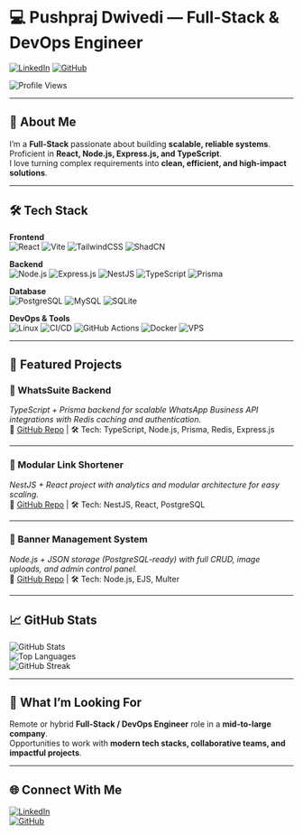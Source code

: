 # 💻 Pushpraj Dwivedi — Full-Stack & DevOps Engineer  

[![LinkedIn](https://img.shields.io/badge/LinkedIn-Connect-blue?style=flat-square&logo=linkedin)](https://linkedin.com/in/Gauravvgithub)
[![GitHub](https://img.shields.io/badge/GitHub-pushpraj--rmx-black?style=flat-square&logo=github)](https://github.com/Gauravvgithub)
<!-- [![Email](https://img.shields.io/badge/Email-Contact%20Me-red?style=flat-square&logo=gmail)](mailto:pushprajdwivedi001@gmail.com) -->
![Profile Views](https://komarev.com/ghpvc/?username=Gauravvgithub&style=flat-square&color=blue)

---

## 🚀 About Me  
I’m a **Full-Stack** passionate about building **scalable, reliable systems**.  
Proficient in **React, Node.js, Express.js, and TypeScript**.  
I love turning complex requirements into **clean, efficient, and high-impact solutions**.

---

## 🛠 Tech Stack  

**Frontend**  
![React](https://img.shields.io/badge/React-61DAFB?style=flat-square&logo=react&logoColor=black)
![Vite](https://img.shields.io/badge/Vite-646CFF?style=flat-square&logo=vite&logoColor=white)
![TailwindCSS](https://img.shields.io/badge/Tailwind_CSS-38B2AC?style=flat-square&logo=tailwind-css&logoColor=white)
![ShadCN](https://img.shields.io/badge/ShadCN_UI-black?style=flat-square)

**Backend**  
![Node.js](https://img.shields.io/badge/Node.js-339933?style=flat-square&logo=node.js&logoColor=white)
![Express.js](https://img.shields.io/badge/Express.js-000000?style=flat-square&logo=express&logoColor=white)
![NestJS](https://img.shields.io/badge/NestJS-E0234E?style=flat-square&logo=nestjs&logoColor=white)
![TypeScript](https://img.shields.io/badge/TypeScript-3178C6?style=flat-square&logo=typescript&logoColor=white)
![Prisma](https://img.shields.io/badge/Prisma-2D3748?style=flat-square&logo=prisma&logoColor=white)

**Database**  
![PostgreSQL](https://img.shields.io/badge/PostgreSQL-4169E1?style=flat-square&logo=postgresql&logoColor=white)
![MySQL](https://img.shields.io/badge/MySQL-4479A1?style=flat-square&logo=mysql&logoColor=white)
![SQLite](https://img.shields.io/badge/SQLite-003B57?style=flat-square&logo=sqlite&logoColor=white)

**DevOps & Tools**  
![Linux](https://img.shields.io/badge/Linux-FCC624?style=flat-square&logo=linux&logoColor=black)
![CI/CD](https://img.shields.io/badge/CI%2FCD-000000?style=flat-square&logo=githubactions&logoColor=white)
![GitHub Actions](https://img.shields.io/badge/GitHub_Actions-2088FF?style=flat-square&logo=github-actions&logoColor=white)
![Docker](https://img.shields.io/badge/Docker-2496ED?style=flat-square&logo=docker&logoColor=white)
![VPS](https://img.shields.io/badge/VPS%20Management-232F3E?style=flat-square&logo=amazonaws&logoColor=white)

---

## 📂 Featured Projects  

### 📌 WhatsSuite Backend  
_TypeScript + Prisma backend for scalable WhatsApp Business API integrations with Redis caching and authentication._  
🔗 [GitHub Repo](https://github.com/Gauravvgithub) | 🛠 Tech: TypeScript, Node.js, Prisma, Redis, Express.js

---

### 📌 Modular Link Shortener  
_NestJS + React project with analytics and modular architecture for easy scaling._  
🔗 [GitHub Repo](https://github.com/Gauravvgithub) | 🛠 Tech: NestJS, React, PostgreSQL

---

### 📌 Banner Management System  
_Node.js + JSON storage (PostgreSQL-ready) with full CRUD, image uploads, and admin control panel._  
🔗 [GitHub Repo](https://github.com/Gauravvgithub) | 🛠 Tech: Node.js, EJS, Multer

---

## 📈 GitHub Stats  

![GitHub Stats](https://github-readme-stats.vercel.app/api?username=Gauravvgithub&show_icons=true&theme=tokyonight)  
![Top Languages](https://github-readme-stats.vercel.app/api/top-langs/?username=Gauravvgithub&layout=compact&theme=tokyonight)  
![GitHub Streak](https://streak-stats.demolab.com?user=Gauravvgithub&theme=tokyonight&hide_border=false)

---

## 📌 What I’m Looking For  
Remote or hybrid **Full-Stack / DevOps Engineer** role in a **mid-to-large company**.  
Opportunities to work with **modern tech stacks, collaborative teams, and impactful projects**.

---

## 🌐 Connect With Me  
[![LinkedIn](https://img.shields.io/badge/LinkedIn-Connect-blue?style=flat-square&logo=linkedin)](https://linkedin.com/in/Gauravvgithub)  
[![GitHub](https://img.shields.io/badge/GitHub-pushpraj--rmx-black?style=flat-square&logo=github)](https://github.com/Gauravvgithub)  
<!-- 📧 Email: pushprajdwivedi001@gmail.com -->
